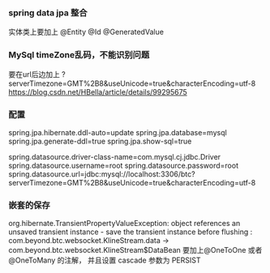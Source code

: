 ### spring data jpa 整合
实体类上要加上 @Entity @Id @GeneratedValue

### MySql timeZone乱码，不能识别问题
要在url后边加上    ?serverTimezone=GMT%2B8&useUnicode=true&characterEncoding=utf-8
https://blog.csdn.net/HBella/article/details/99295675

### 配置
spring.jpa.hibernate.ddl-auto=update
spring.jpa.database=mysql
spring.jpa.generate-ddl=true
spring.jpa.show-sql=true

spring.datasource.driver-class-name=com.mysql.cj.jdbc.Driver
spring.datasource.username=root
spring.datasource.password=root
spring.datasource.url=jdbc:mysql://localhost:3306/btc?serverTimezone=GMT%2B8&useUnicode=true&characterEncoding=utf-8

### 嵌套的保存
org.hibernate.TransientPropertyValueException: object references an unsaved transient instance - save the transient instance before flushing : com.beyond.btc.websocket.KlineStream.data -> com.beyond.btc.websocket.KlineStream$DataBean
要加上@OneToOne 或者 @OneToMany 的注解， 并且设置 cascade 参数为 PERSIST
